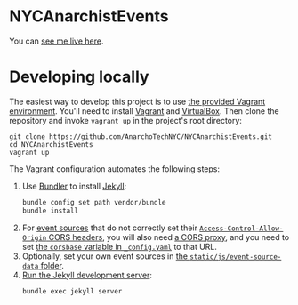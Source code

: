# NYCAnarchistEvents

You can [see me live here](https://anarchism.nyc).

# Developing locally

The easiest way to develop this project is to use [the provided Vagrant environment](Vagrantfile). You'll need to install [Vagrant](https://vagrantup.com/) and [VirtualBox](https://www.virtualbox.org/). Then clone the repository and invoke `vagrant up` in the project's root directory:

```shell
git clone https://github.com/AnarchoTechNYC/NYCAnarchistEvents.git
cd NYCAnarchistEvents
vagrant up
```

The Vagrant configuration automates the following steps:

1. Use [Bundler](https://bundler.io/) to install [Jekyll](https://jekyllrb.com/):
    ```sh
    bundle config set path vendor/bundle
    bundle install
    ```
1. For [event sources](https://fullcalendar.io/docs/event-source) that do not correctly set their [`Access-Control-Allow-Origin` CORS headers](https://developer.mozilla.org/en-US/docs/Web/HTTP/CORS), you will also need [a CORS proxy](https://corsproxy.github.io/), and you need to set [the `corsbase` variable in `_config.yaml`](https://github.com/AnarchoTechNYC/NYCAnarchistEvents/blob/main/_config.yaml) to that URL.
1. Optionally, set your own event sources in [the `static/js/event-source-data` folder](static/js/event-source-data/README.md).
1. [Run the Jekyll development server](https://jekyllrb.com/docs/usage/):
    ```sh
    bundle exec jekyll server
    ```
